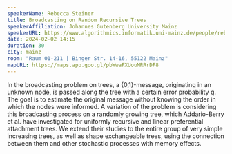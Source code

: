 ```yaml
---
speakerName: Rebecca Steiner
title: Broadcasting on Random Recursive Trees
speakerAffiliation: Johannes Gutenberg University Mainz
speakerURL: https://www.algorithmics.informatik.uni-mainz.de/people/rebecca-steiner-m-sc/
date: 2024-02-02 14:15
duration: 30
city: mainz
room: "Raum 01-211 | Binger Str. 14-16, 55122 Mainz"
mapURL: https://maps.app.goo.gl/pbWwaFXUouMRRrDF8
---
```


In the broadcasting problem on trees, a {0,1}-message, originating in an
unknown node, is passed along the tree with a certain error probability q. The goal is to estimate the original
message without knowing the order in which the nodes were informed. A
variation of the problem is considering this broadcasting process on a randomly
growing tree, which Addario-Berry et al. have investigated for uniformly recursive and linear preferential
attachment trees. We extend their studies to the entire group of very simple
increasing trees, as well as shape exchangeable trees, using the
connection between them and other stochastic processes with memory effects.
